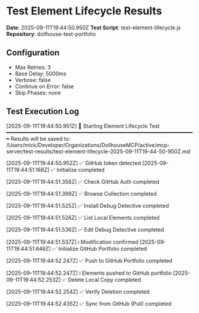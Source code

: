 # Test Element Lifecycle Results

**Date**: 2025-09-11T19:44:50.950Z
**Test Script**: test-element-lifecycle.js
**Repository**: dollhouse-test-portfolio

## Configuration
- Max Retries: 3
- Base Delay: 5000ms
- Verbose: false
- Continue on Error: false
- Skip Phases: none

## Test Execution Log

[2025-09-11T19:44:50.951Z] 🧪 Starting Element Lifecycle Test
━━━━━━━━━━━━━━━━━━━━━━━━━━━━━━━━━━━━━━━━━━━━━━━━━━━━━━━━━━━━
Results will be saved to: /Users/mick/Developer/Organizations/DollhouseMCP/active/mcp-server/test-results/test-element-lifecycle-2025-09-11T19-44-50-950Z.md

[2025-09-11T19:44:50.952Z] ✅ GitHub token detected
[2025-09-11T19:44:51.168Z] ✅ Initialize completed

[2025-09-11T19:44:51.358Z] ✅ Check GitHub Auth completed

[2025-09-11T19:44:51.399Z] ✅ Browse Collection completed

[2025-09-11T19:44:51.525Z] ✅ Install Debug Detective completed

[2025-09-11T19:44:51.526Z] ✅ List Local Elements completed

[2025-09-11T19:44:51.536Z] ✅ Edit Debug Detective completed

[2025-09-11T19:44:51.537Z] ℹ️  Modification confirmed
[2025-09-11T19:44:51.646Z] ✅ Initialize GitHub Portfolio completed

[2025-09-11T19:44:52.247Z] ✅ Push to GitHub Portfolio completed

[2025-09-11T19:44:52.247Z] ℹ️  Elements pushed to GitHub portfolio
[2025-09-11T19:44:52.253Z] ✅ Delete Local Copy completed

[2025-09-11T19:44:52.254Z] ✅ Verify Deletion completed

[2025-09-11T19:44:52.435Z] ✅ Sync from GitHub (Pull) completed

